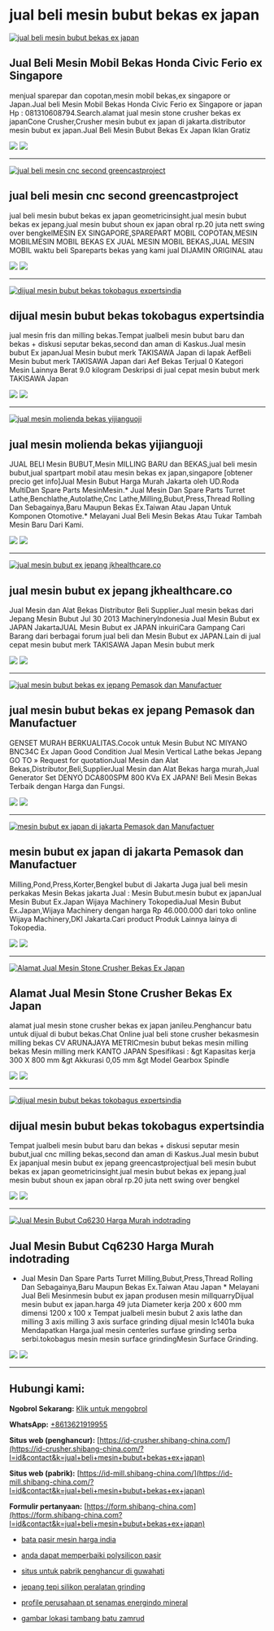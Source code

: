 # jual beli mesin bubut bekas ex japan

<a href="https://swt.shibang-china.com/?l=id&img&k=jual+beli+mesin+bubut+bekas+ex+japan" target="_blank">![jual beli mesin bubut bekas ex japan](http://static.shibang-china.com/all-800x300/1433.jpg)</a>

## Jual Beli Mesin Mobil Bekas Honda Civic Ferio ex Singapore
menjual sparepar dan copotan,mesin mobil bekas,ex singapore or Japan.Jual beli Mesin Mobil Bekas Honda Civic Ferio ex Singapore or japan Hp : 081310608794.Search.alamat jual mesin stone crusher bekas ex japanCone Crusher,Crusher mesin bubut ex japan di jakarta.distributor mesin bubut ex japan.Jual Beli Mesin Bubut Bekas Ex Japan Iklan Gratiz


<a href="https://whatsapp.shibangsoft.com/WhatsApp.php" target="_blank" title="WhatsApp">![](http://static.shibang-china.com/icon/whatsapp.png)</a> <a href="https://swt.shibang-china.com/?l=id&icon&k=jual+beli+mesin+bubut+bekas+ex+japan" target="_blank">![](http://static.shibang-china.com/icon/chat-id.png)</a>

---

<a href="https://swt.shibang-china.com/?l=id&img&k=jual+beli+mesin+bubut+bekas+ex+japan" target="_blank">![jual beli mesin cnc second greencastproject](http://static.shibang-china.com/all-800x300/1321.jpg)</a>

## jual beli mesin cnc second greencastproject
jual beli mesin bubut bekas ex japan geometricinsight.jual mesin bubut bekas ex jepang.jual mesin bubut shoun ex japan obral rp.20 juta nett swing over bengkelMESIN EX SINGAPORE,SPAREPART MOBIL COPOTAN,MESIN MOBILMESIN MOBIL BEKAS EX JUAL MESIN MOBIL BEKAS,JUAL MESIN MOBIL waktu beli Spareparts bekas yang kami jual DIJAMIN ORIGINAL atau


<a href="https://whatsapp.shibangsoft.com/WhatsApp.php" target="_blank" title="WhatsApp">![](http://static.shibang-china.com/icon/whatsapp.png)</a> <a href="https://swt.shibang-china.com/?l=id&icon&k=jual+beli+mesin+bubut+bekas+ex+japan" target="_blank">![](http://static.shibang-china.com/icon/chat-id.png)</a>

---

<a href="https://swt.shibang-china.com/?l=id&img&k=jual+beli+mesin+bubut+bekas+ex+japan" target="_blank">![dijual mesin bubut bekas tokobagus expertsindia](http://static.shibang-china.com/all-800x300/276.jpg)</a>

## dijual mesin bubut bekas tokobagus expertsindia
jual mesin fris dan milling bekas.Tempat jualbeli mesin bubut baru dan bekas + diskusi seputar bekas,second dan aman di Kaskus.Jual mesin bubut Ex japanJual Mesin bubut merk TAKISAWA Japan di lapak AefBeli Mesin bubut merk TAKISAWA Japan dari Aef Bekas Terjual 0 Kategori Mesin Lainnya Berat 9.0 kilogram Deskripsi di jual cepat mesin bubut merk TAKISAWA Japan


<a href="https://whatsapp.shibangsoft.com/WhatsApp.php" target="_blank" title="WhatsApp">![](http://static.shibang-china.com/icon/whatsapp.png)</a> <a href="https://swt.shibang-china.com/?l=id&icon&k=jual+beli+mesin+bubut+bekas+ex+japan" target="_blank">![](http://static.shibang-china.com/icon/chat-id.png)</a>

---

<a href="https://swt.shibang-china.com/?l=id&img&k=jual+beli+mesin+bubut+bekas+ex+japan" target="_blank">![jual mesin molienda bekas yijianguoji](http://static.shibang-china.com/all-800x300/1491.jpg)</a>

## jual mesin molienda bekas yijianguoji
JUAL BELI Mesin BUBUT,Mesin MILLING BARU dan BEKAS,jual beli mesin bubut,jual spartpart mobil atau mesin bekas ex japan,singapore [obtener precio get info]Jual Mesin Bubut Harga Murah Jakarta oleh UD.Roda MultiDan Spare Parts MesinMesin.* Jual Mesin Dan Spare Parts Turret Lathe,Benchlathe,Autolathe,Cnc Lathe,Milling,Bubut,Press,Thread Rolling Dan Sebagainya,Baru Maupun Bekas Ex.Taiwan Atau Japan Untuk Komponen Otomotive.* Melayani Jual Beli Mesin Bekas Atau Tukar Tambah Mesin Baru Dari Kami.


<a href="https://whatsapp.shibangsoft.com/WhatsApp.php" target="_blank" title="WhatsApp">![](http://static.shibang-china.com/icon/whatsapp.png)</a> <a href="https://swt.shibang-china.com/?l=id&icon&k=jual+beli+mesin+bubut+bekas+ex+japan" target="_blank">![](http://static.shibang-china.com/icon/chat-id.png)</a>

---

<a href="https://swt.shibang-china.com/?l=id&img&k=jual+beli+mesin+bubut+bekas+ex+japan" target="_blank">![jual mesin bubut ex jepang jkhealthcare.co](http://static.shibang-china.com/all-800x300/521.jpg)</a>

## jual mesin bubut ex jepang jkhealthcare.co
Jual Mesin dan Alat Bekas Distributor Beli Supplier.Jual mesin bekas dari Jepang Mesin Bubut Jul 30 2013 MachineryIndonesia Jual Mesin Bubut ex JAPAN JakartaJUAL Mesin Bubut ex JAPAN inkuiriCara Gampang Cari Barang dari berbagai forum jual beli dan Mesin Bubut ex JAPAN.Lain di jual cepat mesin bubut merk TAKISAWA Japan Mesin bubut merk


<a href="https://whatsapp.shibangsoft.com/WhatsApp.php" target="_blank" title="WhatsApp">![](http://static.shibang-china.com/icon/whatsapp.png)</a> <a href="https://swt.shibang-china.com/?l=id&icon&k=jual+beli+mesin+bubut+bekas+ex+japan" target="_blank">![](http://static.shibang-china.com/icon/chat-id.png)</a>

---

<a href="https://swt.shibang-china.com/?l=id&img&k=jual+beli+mesin+bubut+bekas+ex+japan" target="_blank">![jual mesin bubut bekas ex jepang Pemasok dan Manufactuer](http://static.shibang-china.com/all-800x300/829.jpg)</a>

## jual mesin bubut bekas ex jepang Pemasok dan Manufactuer
GENSET MURAH BERKUALITAS.Cocok untuk Mesin Bubut NC MIYANO BNC34C Ex Japan Good Condition Jual Mesin Vertical Lathe bekas Jepang GO TO » Request for quotationJual Mesin dan Alat Bekas,Distributor,Beli,SupplierJual Mesin dan Alat Bekas harga murah,Jual Generator Set DENYO DCA800SPM 800 KVa EX JAPAN! Beli Mesin Bekas Terbaik dengan Harga dan Fungsi.


<a href="https://whatsapp.shibangsoft.com/WhatsApp.php" target="_blank" title="WhatsApp">![](http://static.shibang-china.com/icon/whatsapp.png)</a> <a href="https://swt.shibang-china.com/?l=id&icon&k=jual+beli+mesin+bubut+bekas+ex+japan" target="_blank">![](http://static.shibang-china.com/icon/chat-id.png)</a>

---

<a href="https://swt.shibang-china.com/?l=id&img&k=jual+beli+mesin+bubut+bekas+ex+japan" target="_blank">![mesin bubut ex japan di jakarta Pemasok dan Manufactuer](http://static.shibang-china.com/all-800x300/886.jpg)</a>

## mesin bubut ex japan di jakarta Pemasok dan Manufactuer
Milling,Pond,Press,Korter,Bengkel bubut di Jakarta Juga jual beli mesin perkakas Mesin Bekas jakarta Jual : Mesin Bubut.mesin bubut ex japanJual Mesin Bubut Ex.Japan Wijaya Machinery TokopediaJual Mesin Bubut Ex.Japan,Wijaya Machinery dengan harga Rp 46.000.000 dari toko online Wijaya Machinery,DKI Jakarta.Cari product Produk Lainnya lainya di Tokopedia.


<a href="https://whatsapp.shibangsoft.com/WhatsApp.php" target="_blank" title="WhatsApp">![](http://static.shibang-china.com/icon/whatsapp.png)</a> <a href="https://swt.shibang-china.com/?l=id&icon&k=jual+beli+mesin+bubut+bekas+ex+japan" target="_blank">![](http://static.shibang-china.com/icon/chat-id.png)</a>

---

<a href="https://swt.shibang-china.com/?l=id&img&k=jual+beli+mesin+bubut+bekas+ex+japan" target="_blank">![Alamat Jual Mesin Stone Crusher Bekas Ex Japan](http://static.shibang-china.com/all-800x300/566.jpg)</a>

## Alamat Jual Mesin Stone Crusher Bekas Ex Japan
alamat jual mesin stone crusher bekas ex japan janileu.Penghancur batu untuk dijual di bubut bekas.Chat Online jual beli stone crusher bekasmesin milling bekas CV ARUNAJAYA METRICmesin bubut bekas mesin milling bekas Mesin milling merk KANTO JAPAN Spesifikasi : &gt Kapasitas kerja 300 X 800 mm &gt Akkurasi 0,05 mm &gt Model Gearbox Spindle


<a href="https://whatsapp.shibangsoft.com/WhatsApp.php" target="_blank" title="WhatsApp">![](http://static.shibang-china.com/icon/whatsapp.png)</a> <a href="https://swt.shibang-china.com/?l=id&icon&k=jual+beli+mesin+bubut+bekas+ex+japan" target="_blank">![](http://static.shibang-china.com/icon/chat-id.png)</a>

---

<a href="https://swt.shibang-china.com/?l=id&img&k=jual+beli+mesin+bubut+bekas+ex+japan" target="_blank">![dijual mesin bubut bekas tokobagus expertsindia](http://static.shibang-china.com/all-800x300/1251.jpg)</a>

## dijual mesin bubut bekas tokobagus expertsindia
Tempat jualbeli mesin bubut baru dan bekas + diskusi seputar mesin bubut,jual cnc milling bekas,second dan aman di Kaskus.Jual mesin bubut Ex japanjual mesin bubut ex jepang greencastprojectjual beli mesin bubut bekas ex japan geometricinsight.jual mesin bubut bekas ex jepang.jual mesin bubut shoun ex japan obral rp.20 juta nett swing over bengkel


<a href="https://whatsapp.shibangsoft.com/WhatsApp.php" target="_blank" title="WhatsApp">![](http://static.shibang-china.com/icon/whatsapp.png)</a> <a href="https://swt.shibang-china.com/?l=id&icon&k=jual+beli+mesin+bubut+bekas+ex+japan" target="_blank">![](http://static.shibang-china.com/icon/chat-id.png)</a>

---

<a href="https://swt.shibang-china.com/?l=id&img&k=jual+beli+mesin+bubut+bekas+ex+japan" target="_blank">![Jual Mesin Bubut Cq6230 Harga Murah indotrading](http://static.shibang-china.com/all-800x300/797.jpg)</a>

## Jual Mesin Bubut Cq6230 Harga Murah indotrading
* Jual Mesin Dan Spare Parts Turret Milling,Bubut,Press,Thread Rolling Dan Sebagainya,Baru Maupun Bekas Ex.Taiwan Atau Japan * Melayani Jual Beli Mesinmesin bubut ex japan produsen mesin millquarryDijual mesin bubut ex japan.harga 49 juta Diameter kerja 200 x 600 mm dimensi 1200 x 100 x Tempat jualbeli mesin bubut 2 axis lathe dan milling 3 axis milling 3 axis surface grinding dijual mesin lc1401a buka Mendapatkan Harga.jual mesin centerles surfase grinding serba serbi.tokobagus mesin mesin surface grindingMesin Surface Grinding.


<a href="https://whatsapp.shibangsoft.com/WhatsApp.php" target="_blank" title="WhatsApp">![](http://static.shibang-china.com/icon/whatsapp.png)</a> <a href="https://swt.shibang-china.com/?l=id&icon&k=jual+beli+mesin+bubut+bekas+ex+japan" target="_blank">![](http://static.shibang-china.com/icon/chat-id.png)</a>

---
## Hubungi kami:

**Ngobrol Sekarang:** [Klik untuk mengobrol](https://swt.shibang-china.com?l=id&contact&k=jual+beli+mesin+bubut+bekas+ex+japan)

**WhatsApp:**  [+8613621919955](https://whatsapp.shibangsoft.com/WhatsApp.php)

**Situs web (penghancur):** [https://id-crusher.shibang-china.com/](https://id-crusher.shibang-china.com/?l=id&contact&k=jual+beli+mesin+bubut+bekas+ex+japan)

**Situs web (pabrik):** [https://id-mill.shibang-china.com/](https://id-mill.shibang-china.com/?l=id&contact&k=jual+beli+mesin+bubut+bekas+ex+japan)

**Formulir pertanyaan:** [https://form.shibang-china.com](https://form.shibang-china.com?l=id&contact&k=jual+beli+mesin+bubut+bekas+ex+japan)

* [bata pasir mesin harga india](../38/bata%20pasir%20mesin%20harga%20india.md)

* [anda dapat memperbaiki polysilicon pasir](../31/anda%20dapat%20memperbaiki%20polysilicon%20pasir.md)

* [situs untuk pabrik penghancur di guwahati](../40/situs%20untuk%20pabrik%20penghancur%20di%20guwahati.md)

* [jepang tepi silikon peralatan grinding](../32/jepang%20tepi%20silikon%20peralatan%20grinding.md)

* [profile perusahaan pt senamas energindo mineral](../32/profile%20perusahaan%20pt%20senamas%20energindo%20mineral.md)

* [gambar lokasi tambang batu zamrud](../32/gambar%20lokasi%20tambang%20batu%20zamrud.md)